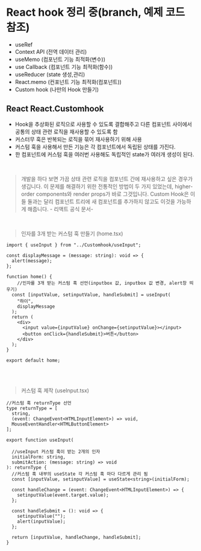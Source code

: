 # React hook 정리 중(branch, 예제 코드 참조)

- useRef </br>
- Context API (전역 데이터 관리)
- useMemo (컴포넌트 기능 최적화(변수))
- use Callback (컴포넌트 기능 최적화(함수))
- useReducer (state 생성,관리)
- React.memo (컨포넌트 기능 최적화(컴포넌트))
- Custom hook (나만의 Hook 만들기)

## React React.Customhook

- Hook을 추상화된 로직으로 사용할 수 있도록 결합해주고 다른 컴포넌트 사이에서 공통의 상태 관련 로직을 재사용할 수 있도록 함
- 커스터무 훅은 반복되는 로직을 묶어 재사용하기 위해 사용
- 커스텀 훅을 사용해서 만든 기능은 각 컴포넌트에서 독립된 상태를 가진다.
- 한 컴포넌트에 커스텀 훅을 여러번 사용해도 독립적인 state가 여러개 생성이 된다.

</br>

> 개발을 하다 보면 가끔 상태 관련 로직을 컴포넌트 간에 재사용하고 싶은 경우가 생깁니다. 이 문제를 해결하기 위한 전통적인 방법이 두 가지 있었는데, higher-order components와 render props가 바로 그것입니다. Custom Hook은 이들 둘과는 달리 컴포넌트 트리에 새 컴포넌트를 추가하지 않고도 이것을 가능하게 해줍니다. - 리액트 공식 문서-

</br>

> 인자를 3개 받는 커스텀 훅 만들기 (home.tsx)

```
import { useInput } from "../Customhook/useInput";

const displayMessage = (message: string): void => {
  alert(message);
};

function home() {
    //인자를 3개 받는 커스텀 훅 선언(inputbox 값, inputbox 값 변경, alert창 띄우기)
  const [inputValue, setinputValue, handleSubmit] = useInput(
    "하이",
    displayMessage
  );
  return (
    <div>
      <input value={inputValue} onChange={setinputValue}></input>
      <button onClick={handleSubmit}>버튼</button>
    </div>
  );
}

export default home;
```

</br>
</br>

> 커스텀 훅 제작 (useInput.tsx)

```
//커스텀 훅 returnType 선언
type returnType = [
  string,
  (event: ChangeEvent<HTMLInputElement>) => void,
  MouseEventHandler<HTMLButtonElement>
];

export function useInput(

  //useInput 커스텀 훅이 받는 2개의 인자
  initialForm: string,
  submitAction: (message: string) => void
): returnType {
  //커스텀 훅 내부의 useState 각 커스텀 훅 마다 다르게 관리 됨
  const [inputValue, setinputValue] = useState<string>(initialForm);

  const handleChange = (event: ChangeEvent<HTMLInputElement>) => {
    setinputValue(event.target.value);
  };

  const handleSubmit = (): void => {
    setinputValue("");
    alert(inputValue);
  };

  return [inputValue, handleChange, handleSubmit];
}

```
